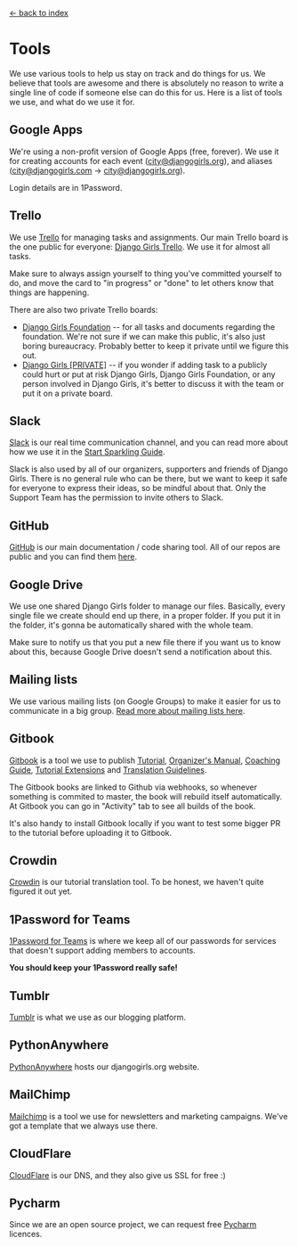 [<- back to index](../README.md)

# Tools

We use various tools to help us stay on track and do things for us. We believe that tools are awesome and there is absolutely no reason to write a single line of code if someone else can do this for us. Here is a list of tools we use, and what do we use it for.

## Google Apps

We're using a non-profit version of Google Apps (free, forever). We use it for creating accounts for each event (city@djangogirls.org), and aliases (city@djangogirls.com -> city@djangogirls.org).

Login details are in 1Password.

## Trello

We use [Trello](http://trello.com/) for managing tasks and assignments. Our main Trello board is the one public for everyone: [Django Girls Trello](https://trello.com/b/q7p6jcfg/django-girls). We use it for almost all tasks. 

Make sure to always assign yourself to thing you've committed yourself to do, and move the card to "in progress" or "done" to let others know that things are happening. 

There are also two private Trello boards:
- [Django Girls Foundation](https://trello.com/b/BEIUCkCZ/django-girls-foundation) -- for all tasks and documents regarding the foundation. We're not sure if we can make this public, it's also just boring bureaucracy. Probably better to keep it private until we figure this out. 
- [Django Girls [PRIVATE]](https://trello.com/b/MhTXkuii/django-girls-private) -- if you wonder if adding task to a publicly could hurt or put at risk Django Girls, Django Girls Foundation, or any person involved in Django Girls, it's better to discuss it with the team or put it on a private board. 

## Slack

[Slack](http://slack.com/) is our real time communication channel, and you can read more about how we use it in the [Start Sparkling Guide](sparkling.md).

Slack is also used by all of our organizers, supporters and friends of Django Girls. There is no general rule who can be there, but we want to keep it safe for everyone to express their ideas, so be mindful about that. Only the Support Team has the permission to invite others to Slack.

## GitHub

[GitHub](http://github.com/) is our main documentation / code sharing tool. All of our repos are public and you can find them [here](https://github.com/DjangoGirls).

## Google Drive

We use one shared Django Girls folder to manage our files. Basically, every single file we create should end up there, in a proper folder. If you put it in the folder, it's gonna be automatically shared with the whole team. 

Make sure to notify us that you put a new file there if you want us to know about this, because Google Drive doesn't send a notification about this.

## Mailing lists

We use various mailing lists (on Google Groups) to make it easier for us to communicate in a big group. [Read more about mailing lists here](mailing-lists.md).

## Gitbook

[Gitbook](http://gitbook.io/) is a tool we use to publish [Tutorial](http://tutorial.djangogirls.org/), [Organizer's Manual](http://organize.djangogirls.org), [Coaching Guide](http://coach.djangogirls.org), [Tutorial Extensions](https://www.gitbook.com/book/djangogirls/django-girls-tutorial-extensions/details) and [Translation Guidelines](http://translate.djangogirls.org).

The Gitbook books are linked to Github via webhooks, so whenever something is commited to master, the book will rebuild itself automatically. At Gitbook you can go in "Activity" tab to see all builds of the book.

It's also handy to install Gitbook locally if you want to test some bigger PR to the tutorial before uploading it to Gitbook.

## Crowdin

[Crowdin](http://crowdin.com/) is our tutorial translation tool. To be honest, we haven't quite figured it out yet. 

## 1Password for Teams

[1Password for Teams](http://1password.com/) is where we keep all of our passwords for services that doesn't support adding members to accounts. 

**You should keep your 1Password really safe!**

## Tumblr

[Tumblr](http://tumblr.com/) is what we use as our blogging platform. 

## PythonAnywhere

[PythonAnywhere](http://pythonanywhere.com/) hosts our djangogirls.org website.

## MailChimp

[Mailchimp](http://mailchimp.com/) is a tool we use for newsletters and marketing campaigns. We've got a template that we always use there.

## CloudFlare

[CloudFlare](http://cloudflare.com/) is our DNS, and they also give us SSL for free :)
 
## Pycharm
 
Since we are an open source project, we can request free [Pycharm](https://www.jetbrains.com/pycharm/) licences.
